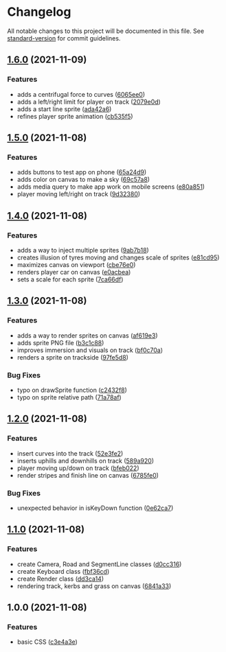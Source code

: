 # Changelog

All notable changes to this project will be documented in this file. See [standard-version](https://github.com/conventional-changelog/standard-version) for commit guidelines.

## [1.6.0](https://github.com/johnatas-henrique/fake-racer/compare/v1.5.0...v1.6.0) (2021-11-09)


### Features

* adds a centrifugal force to curves ([6065ee0](https://github.com/johnatas-henrique/fake-racer/commit/6065ee05c1acae8551515e8c7cc1bf86571896fe))
* adds a left/right limit for player on track ([2079e0d](https://github.com/johnatas-henrique/fake-racer/commit/2079e0dd048c0ccb9fd19385497dcc816f2b43bd))
* adds a start line sprite ([ada42a6](https://github.com/johnatas-henrique/fake-racer/commit/ada42a62273e80809532bad1531a28a603b1c93b))
* refines player sprite animation ([cb535f5](https://github.com/johnatas-henrique/fake-racer/commit/cb535f5d17d97d84ffc9e591902cce901f56bfab))

## [1.5.0](https://github.com/johnatas-henrique/fake-racer/compare/v1.4.0...v1.5.0) (2021-11-08)


### Features

* adds buttons to test app on phone ([65a24d9](https://github.com/johnatas-henrique/fake-racer/commit/65a24d9fd019404827652179eaf071dd64721207))
* adds color on canvas to make a sky ([69c57a8](https://github.com/johnatas-henrique/fake-racer/commit/69c57a873e2cc94bd2254db0ad8ab134a96dc6c8))
* adds media query to make app work on mobile screens ([e80a851](https://github.com/johnatas-henrique/fake-racer/commit/e80a85166533801f681c772ef9b9e8b840d7ecc8))
* player moving left/right on track ([9d32380](https://github.com/johnatas-henrique/fake-racer/commit/9d32380e4c9ed7bbf805b99f2a517a4c8d84f217))

## [1.4.0](https://github.com/johnatas-henrique/fake-racer/compare/v1.3.0...v1.4.0) (2021-11-08)


### Features

* adds a way to inject multiple sprites ([9ab7b18](https://github.com/johnatas-henrique/fake-racer/commit/9ab7b18a654e998a96f8282bfb633d33fce60e02))
* creates illusion of tyres moving and changes scale of sprites ([e81cd95](https://github.com/johnatas-henrique/fake-racer/commit/e81cd956af3a19ac2c0a57f93c10d1b32b704680))
* maximizes canvas on viewport ([cbe76e0](https://github.com/johnatas-henrique/fake-racer/commit/cbe76e0855fbf7040f15de4421cf6b8d9d2fdebe))
* renders player car on canvas ([e0acbea](https://github.com/johnatas-henrique/fake-racer/commit/e0acbeadc10d2ad41d5466fea175771147462bcb))
* sets a scale for each sprite ([7ca66df](https://github.com/johnatas-henrique/fake-racer/commit/7ca66dfe61b06b2bd61e63c1430448a31ef70a25))

## [1.3.0](https://github.com/johnatas-henrique/fake-racer/compare/v1.2.0...v1.3.0) (2021-11-08)


### Features

* adds a way to render sprites on canvas ([af619e3](https://github.com/johnatas-henrique/fake-racer/commit/af619e3f0e8fc4404f934be646d4e3f2faf48c93))
* adds sprite PNG file ([b3c1c88](https://github.com/johnatas-henrique/fake-racer/commit/b3c1c8848834f6739d52de3313d42e60dc139c4b))
* improves immersion and visuals on track ([bf0c70a](https://github.com/johnatas-henrique/fake-racer/commit/bf0c70a20be84d5d3520ea0d95d48dc9ea4aa710))
* renders a sprite on trackside ([97fe5d8](https://github.com/johnatas-henrique/fake-racer/commit/97fe5d8e68d7621a8c28b8258e3536a81e96ca01))


### Bug Fixes

* typo on drawSprite function ([c2432f8](https://github.com/johnatas-henrique/fake-racer/commit/c2432f8ff3ad67441c95aca6009a655a21000008))
* typo on sprite relative path ([71a78af](https://github.com/johnatas-henrique/fake-racer/commit/71a78afb3a9f89054f381b25b8510e01c0134cff))

## [1.2.0](https://github.com/johnatas-henrique/fake-racer/compare/v1.1.0...v1.2.0) (2021-11-08)


### Features

* insert curves into the track ([52e3fe2](https://github.com/johnatas-henrique/fake-racer/commit/52e3fe22789375a88711056c1c53d80b959cb683))
* inserts uphills and downhills on track ([589a920](https://github.com/johnatas-henrique/fake-racer/commit/589a920265a8135d04922f0b7479ac75ba737423))
* player moving up/down on track ([bfeb022](https://github.com/johnatas-henrique/fake-racer/commit/bfeb022243898b460c098975e157b863fa3d66f7))
* render stripes and finish line on canvas ([6785fe0](https://github.com/johnatas-henrique/fake-racer/commit/6785fe0043ab8df0fe10c8c67c4055f977bdc129))


### Bug Fixes

* unexpected behavior in isKeyDown function ([0e62ca7](https://github.com/johnatas-henrique/fake-racer/commit/0e62ca7b7adfcb8de365856eebc443bfa7e8ab67))

## [1.1.0](https://github.com/johnatas-henrique/fake-racer/compare/v1.0.0...v1.1.0) (2021-11-08)


### Features

* create Camera, Road and SegmentLine classes ([d0cc316](https://github.com/johnatas-henrique/fake-racer/commit/d0cc316d9cfb548eb6cf5eb0d7223250f70c2eba))
* create Keyboard class ([fbf36cd](https://github.com/johnatas-henrique/fake-racer/commit/fbf36cd62abb0776ac3ff332b704330bc1fd4667))
* create Render class ([dd3ca14](https://github.com/johnatas-henrique/fake-racer/commit/dd3ca1434938ee0eea939d49244f136a1d20c658))
* rendering track, kerbs and grass on canvas ([6841a33](https://github.com/johnatas-henrique/fake-racer/commit/6841a33eefc8eb32bee5b5ebcefa660fa43f3021))

## 1.0.0 (2021-11-08)


### Features

* basic CSS ([c3e4a3e](https://github.com/johnatas-henrique/fake-racer/commit/c3e4a3e3f9b67d8622fd812adc8bd0f02dc92045))
